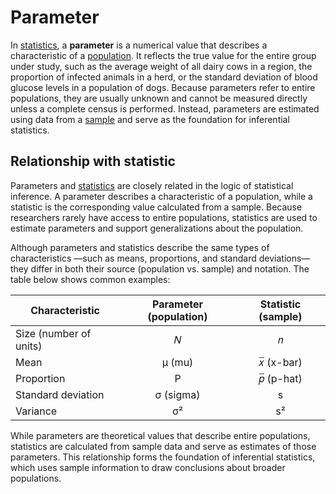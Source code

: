 # Parameter

In [statistics](statistics.md), a **parameter** is a numerical value that describes a characteristic of a [population](population.md). It reflects the true value for the entire group under study, such as the average weight of all dairy cows in a region, the proportion of infected animals in a herd, or the standard deviation of blood glucose levels in a population of dogs. Because parameters refer to entire populations, they are usually unknown and cannot be measured directly unless a complete census is performed. Instead, parameters are estimated using data from a [sample](sample.md) and serve as the foundation for inferential statistics. 

## Relationship with statistic

Parameters and [statistics](statistic.md) are closely related in the logic of statistical inference. A parameter describes a characteristic of a population, while a statistic is the corresponding value calculated from a sample. Because researchers rarely have access to entire populations, statistics are used to estimate parameters and support generalizations about the population.

Although parameters and statistics describe the same types of characteristics —such as means, proportions, and standard deviations—they differ in both their source (population vs. sample) and notation. The table below shows common examples:

| Characteristic | Parameter (population) | Statistic (sample) |
|---|:---:|:---:|
| Size (number of units) | 𝑁 | 𝑛 |
| Mean | μ (mu) | 𝑥̅ (x-bar) |
| Proportion | P | 𝑝̅ (p-hat) |
| Standard deviation | σ (sigma) | s |
| Variance | σ² | s² |

While parameters are theoretical values that describe entire populations, statistics are calculated from sample data and serve as estimates of those parameters. This relationship forms the foundation of inferential statistics, which uses sample information to draw conclusions about broader populations.